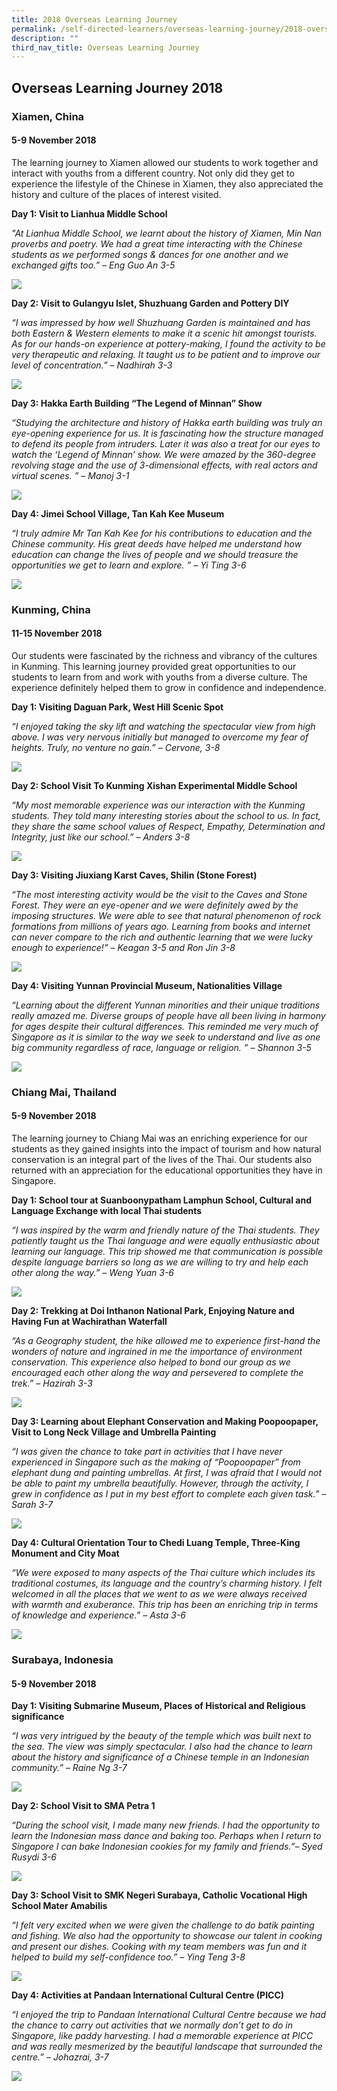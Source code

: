 ```yaml
---
title: 2018 Overseas Learning Journey
permalink: /self-directed-learners/overseas-learning-journey/2018-overseas-learning-journey/
description: ""
third_nav_title: Overseas Learning Journey
---
```


## **Overseas Learning Journey 2018**

### **Xiamen, China**
#### 5-9 November 2018 

The learning journey to Xiamen allowed our students to work together and interact with youths from a different country. Not only did they get to experience the lifestyle of the Chinese in Xiamen, they also appreciated the history and culture of the places of interest visited.

**Day 1: Visit to Lianhua Middle School**

*"At Lianhua Middle School, we learnt about the history of Xiamen, Min Nan proverbs and poetry. We had a great time interacting with the Chinese students as we performed songs & dances for one another and we exchanged gifts too.” – Eng Guo An 3-5*

![](/images/Overseas%20Learning%20Journey/OLJ%202018/OLJ2018_XiamenDay1.jpg)

**Day 2: Visit to Gulangyu Islet, Shuzhuang Garden and Pottery DIY**

_“I was impressed by how well Shuzhuang Garden is maintained and has both Eastern & Western elements to make it a scenic hit amongst tourists. As for our hands-on experience at pottery-making, I found the activity to be very therapeutic and relaxing. It taught us to be patient and to improve our level of concentration.” – Nadhirah 3-3_

![](/images/Overseas%20Learning%20Journey/OLJ%202018/OLJ2018_XiamenDay2.jpg)

**Day 3: Hakka Earth Building “The Legend of Minnan” Show**  

_“Studying the architecture and history of Hakka earth building was truly an eye-opening experience for us. It is fascinating how the structure managed to defend its people from intruders. Later it was also a treat for our eyes to watch the ‘Legend of Minnan’ show. We were amazed by the 360-degree revolving stage and the use of 3-dimensional effects, with real actors and virtual scenes. ” – Manoj 3-1_

![](/images/Overseas%20Learning%20Journey/OLJ%202018/OLJ2018_XiamenDay3.jpg)

**Day 4: Jimei School Village, Tan Kah Kee Museum**

*“I truly admire Mr Tan Kah Kee for his contributions to education and the Chinese community. His great deeds have helped me understand how education can change the lives of people and we should treasure the opportunities we get to learn and explore. ” – Yi Ting 3-6*

![](/images/Overseas%20Learning%20Journey/OLJ%202018/OLJ2018_XiamenDay4.jpg)

### **Kunming, China**
#### 11-15 November 2018

Our students were fascinated by the richness and vibrancy of the cultures in Kunming. This learning journey provided great opportunities to our students to learn from and work with youths from a diverse culture. The experience definitely helped them to grow in confidence and independence.

**Day 1: Visiting Daguan Park, West Hill Scenic Spot**

*“I enjoyed taking the sky lift and watching the spectacular view from high above. I was very nervous initially but managed to overcome my fear of heights. Truly, no venture no gain.” – Cervone, 3-8*

![](/images/Overseas%20Learning%20Journey/OLJ%202018/OLJ2018_KunmingDay1.jpg)

**Day 2: School Visit To Kunming Xishan Experimental Middle School**

_“My most memorable experience was our interaction with the Kunming students. They told many interesting stories about the school to us. In fact, they share the same school values of Respect, Empathy, Determination and Integrity, just like our school.” – Anders 3-8_

![](/images/Overseas%20Learning%20Journey/OLJ%202018/OLJ2018_KunmingDay2.jpg)

**Day 3: Visiting Jiuxiang Karst Caves, Shilin (Stone Forest)**

_“The most interesting activity would be the visit to the Caves and Stone Forest. They were an eye-opener and we were definitely awed by the imposing structures. We were able to see that natural phenomenon of rock formations from millions of years ago. Learning from books and internet can never compare to the rich and authentic learning that we were lucky enough to experience!” – Keagan 3-5 and Ron Jin 3-8_

![](/images/Overseas%20Learning%20Journey/OLJ%202018/OLJ2018_KunmingDay3.jpg)

**Day 4: Visiting Yunnan Provincial Museum, Nationalities Village**

_“Learning about the different Yunnan minorities and their unique traditions really amazed me. Diverse groups of people have all been living in harmony for ages despite their cultural differences. This reminded me very much of Singapore as it is similar to the way we seek to understand and live as one big community regardless of race, language or religion. ” – Shannon 3-5_

![](/images/Overseas%20Learning%20Journey/OLJ%202018/OLJ2018_KunmingDay4.jpg)

### **Chiang Mai, Thailand**
#### 5-9 November 2018

The learning journey to Chiang Mai was an enriching experience for our students as they gained insights into the impact of tourism and how natural conservation is an integral part of the lives of the Thai. Our students also returned with an appreciation for the educational opportunities they have in Singapore.

**Day 1: School tour at Suanboonypatham Lamphun School, Cultural and Language Exchange with local Thai students**

_“I was inspired by the warm and friendly nature of the Thai students. They patiently taught us the Thai language and were equally enthusiastic about learning our language. This trip showed me that communication is possible despite language barriers so long as we are willing to try and help each other along the way.” – Weng Yuan 3-6_

![](/images/Overseas%20Learning%20Journey/OLJ%202018/OLJ2018_ChiangMaiDay1.jpg)

**Day 2: Trekking at Doi Inthanon National Park, Enjoying Nature and Having Fun at Wachirathan Waterfall**

_“As a Geography student, the hike allowed me to experience first-hand the wonders of nature and ingrained in me the importance of environment conservation. This experience also helped to bond our group as we encouraged each other along the way and persevered to complete the trek.” – Hazirah 3-3_

![](/images/Overseas%20Learning%20Journey/OLJ%202018/OLJ2018_ChiangMaiDay2.jpg)

**Day 3: Learning about Elephant Conservation and Making Poopoopaper, Visit to Long Neck Village and Umbrella Painting**

_“I was given the chance to take part in activities that I have never experienced in Singapore such as the making of “Poopoopaper” from elephant dung and painting umbrellas. At first, I was afraid that I would not be able to paint my umbrella beautifully. However, through the activity, I grew in confidence as I put in my best effort to complete each given task.” – Sarah 3-7_

![](/images/Overseas%20Learning%20Journey/OLJ%202018/OLJ2018_ChiangMaiDay3.jpg)

**Day 4: Cultural Orientation Tour to Chedi Luang Temple, Three-King Monument and City Moat**  

*“We were exposed to many aspects of the Thai culture which includes its traditional costumes, its language and the country’s charming history. I felt welcomed in all the places that we went to as we were always received with warmth and exuberance. This trip has been an enriching trip in terms of knowledge and experience.” – Asta 3-6*

![](/images/Overseas%20Learning%20Journey/OLJ%202018/OLJ2018_ChiangMaiDay4.jpg)

### **Surabaya, Indonesia**
#### 5-9 November 2018

**Day 1: Visiting Submarine Museum, Places of Historical and Religious significance**

_“I was very intrigued by the beauty of the temple which was built next to the sea. The view was simply spectacular. I also had the chance to learn about the history and significance of a Chinese temple in an Indonesian community.” – Raine Ng 3-7_

![](/images/Overseas%20Learning%20Journey/OLJ%202018/OLJ2018_SurabayaDay1.jpg)

**Day 2: School Visit to SMA Petra 1**

_“During the school visit, I made many new friends. I had the opportunity to learn the Indonesian mass dance and baking too. Perhaps when I return to Singapore I can bake Indonesian cookies for my family and friends.”– Syed Rusydi 3-6_

![](/images/Overseas%20Learning%20Journey/OLJ%202018/OLJ2018_SurabayaDay2.jpg)

**Day 3: School Visit to SMK Negeri Surabaya, Catholic Vocational High School Mater Amabilis**

_“I felt very excited when we were given the challenge to do batik painting and fishing. We also had the opportunity to showcase our talent in cooking and present our dishes. Cooking with my team members was fun and it helped to build my self-confidence too.” – Ying Teng 3-8_

![](/images/Overseas%20Learning%20Journey/OLJ%202018/OLJ2018_SurabayaDay3.jpg)

**Day 4: Activities at Pandaan International Cultural Centre (PICC)**

_“I enjoyed the trip to Pandaan International Cultural Centre because we had the chance to carry out activities that we normally don’t get to do in Singapore, like paddy harvesting. I had a memorable experience at PICC and was really mesmerized by the beautiful landscape that surrounded the centre.” – Johazrai, 3-7_

![](/images/Overseas%20Learning%20Journey/OLJ%202018/OLJ2018_SurabayaDay4.jpg)